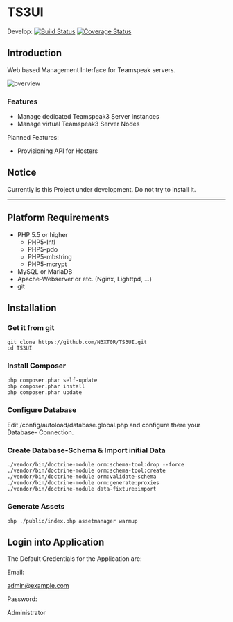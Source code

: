 # TS3UI

Develop:
[![Build Status](https://travis-ci.org/N3XT0R/TS3UI.svg?branch=development)](https://travis-ci.org/N3XT0R/TS3UI)
[![Coverage Status](https://coveralls.io/repos/N3XT0R/TS3UI/badge.svg?branch=development)](https://coveralls.io/r/N3XT0R/TS3UI?branch=development)

## Introduction
Web based Management Interface for Teamspeak servers.

![overview](https://raw.githubusercontent.com/N3XT0R/TS3UI/development/docs/screens/overview.png "Overview")

### Features

- Manage dedicated Teamspeak3 Server instances
- Manage virtual Teamspeak3 Server Nodes


Planned Features:

- Provisioning API for Hosters


## Notice
Currently is this Project under development. Do not try to install it.

---------

## Platform Requirements

- PHP 5.5 or higher
    - PHP5-Intl
    - PHP5-pdo
    - PHP5-mbstring
    - PHP5-mcrypt
- MySQL or MariaDB
- Apache-Webserver or etc. (Nginx, Lighttpd, ...)
- git

## Installation

### Get it from git

```
git clone https://github.com/N3XT0R/TS3UI.git
cd TS3UI
```

### Install Composer 

```
php composer.phar self-update
php composer.phar install
php composer.phar update
```

### Configure Database

Edit /config/autoload/database.global.php and configure there your Database-
Connection.


### Create Database-Schema & Import initial Data

```
./vendor/bin/doctrine-module orm:schema-tool:drop --force
./vendor/bin/doctrine-module orm:schema-tool:create
./vendor/bin/doctrine-module orm:validate-schema
./vendor/bin/doctrine-module orm:generate:proxies
./vendor/bin/doctrine-module data-fixture:import
```

### Generate Assets

```
php ./public/index.php assetmanager warmup
```

## Login into Application

The Default Credentials for the Application are:

Email: 

admin@example.com

Password:

Administrator